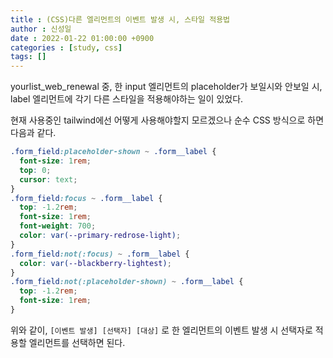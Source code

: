 ```yaml
---
title : (CSS)다른 엘리먼트의 이벤트 발생 시, 스타일 적용법 
author : 신성일
date : 2022-01-22 01:00:00 +0900
categories : [study, css]
tags: []
---
```






yourlist_web_renewal 중, 한 input 엘리먼트의 placeholder가 보일시와 안보일 시, label 엘리먼트에 각기 다른 스타일을 적용해야하는 일이 있었다.

현재 사용중인 tailwind에선 어떻게 사용해야할지 모르겠으나 순수 CSS 방식으로 하면 다음과 같다.

```css
.form_field:placeholder-shown ~ .form__label {
  font-size: 1rem;
  top: 0;
  cursor: text;
}
.form_field:focus ~ .form__label {
  top: -1.2rem;
  font-size: 1rem;
  font-weight: 700;
  color: var(--primary-redrose-light);
}
.form_field:not(:focus) ~ .form__label {
  color: var(--blackberry-lightest);
}
.form_field:not(:placeholder-shown) ~ .form__label {
  top: -1.2rem;
  font-size: 1rem;
}
```

위와 같이, `[이벤트 발생] [선택자] [대상]` 로 한 엘리먼트의 이벤트 발생 시 선택자로 적용할 엘리먼트를 선택하면 된다.

